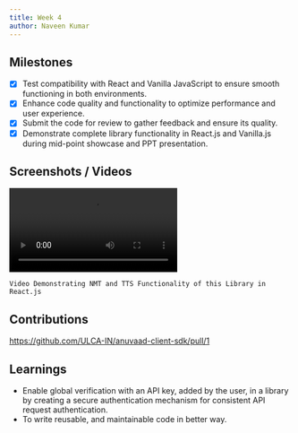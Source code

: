 ```yaml
---
title: Week 4
author: Naveen Kumar
---
```


## Milestones
- [x] Test compatibility with React and Vanilla JavaScript to ensure smooth functioning in both environments.
- [x] Enhance code quality and functionality to optimize performance and user experience.
- [x] Submit the code for review to gather feedback and ensure its quality.
- [x] Demonstrate complete library functionality in React.js and Vanilla.js during mid-point showcase and PPT presentation.

## Screenshots / Videos 
<video controls>
  <source src="../images/jsx-rec.mp4" type="video/mp4">   
  Your browser does not support the video tag.
</video>  

`Video Demonstrating NMT and TTS Functionality of this Library in React.js`

## Contributions
https://github.com/ULCA-IN/anuvaad-client-sdk/pull/1 

## Learnings 
-  Enable global verification with an API key, added by the user, in a library by creating a secure authentication mechanism for consistent API request authentication.
- To write reusable, and maintainable code in better way.